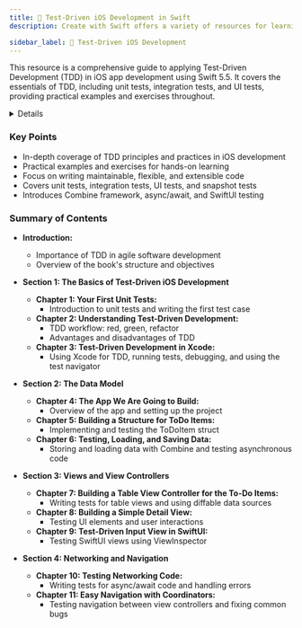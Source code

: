 ```yaml
---
title: 📘 Test-Driven iOS Development in Swift
description: Create with Swift offers a variety of resources for learning Swift programming, including tutorials, code snippets, and collaborative workshops. It aims to make Swift accessible to all developers, emphasizing innovation and community engagement.

sidebar_label: 📘 Test-Driven iOS Development
---
```


This resource is a comprehensive guide to applying Test-Driven Development (TDD) in iOS app development using Swift 5.5. It covers the essentials of TDD, including unit tests, integration tests, and UI tests, providing practical examples and exercises throughout.

<details>

**URL:** https://www.oreilly.com/library/view/test-driven-ios-development/9781803232485/

**Published:** March 2022  

**Authors:** `Dr. Dominik Hauser`

**Tags:**  
`TDD`, `Swift`, `iOS Development`, `Unit Testing`, `Xcode`, `Combine`, `SwiftUI`

</details>

### Key Points
- In-depth coverage of TDD principles and practices in iOS development
- Practical examples and exercises for hands-on learning
- Focus on writing maintainable, flexible, and extensible code
- Covers unit tests, integration tests, UI tests, and snapshot tests
- Introduces Combine framework, async/await, and SwiftUI testing

### Summary of Contents
- **Introduction:** 
  - Importance of TDD in agile software development
  - Overview of the book's structure and objectives
  
- **Section 1: The Basics of Test-Driven iOS Development**
  - **Chapter 1: Your First Unit Tests:** 
    - Introduction to unit tests and writing the first test case
  - **Chapter 2: Understanding Test-Driven Development:** 
    - TDD workflow: red, green, refactor
    - Advantages and disadvantages of TDD
  - **Chapter 3: Test-Driven Development in Xcode:** 
    - Using Xcode for TDD, running tests, debugging, and using the test navigator

- **Section 2: The Data Model**
  - **Chapter 4: The App We Are Going to Build:** 
    - Overview of the app and setting up the project
  - **Chapter 5: Building a Structure for ToDo Items:** 
    - Implementing and testing the ToDoItem struct
  - **Chapter 6: Testing, Loading, and Saving Data:** 
    - Storing and loading data with Combine and testing asynchronous code

- **Section 3: Views and View Controllers**
  - **Chapter 7: Building a Table View Controller for the To-Do Items:** 
    - Writing tests for table views and using diffable data sources
  - **Chapter 8: Building a Simple Detail View:** 
    - Testing UI elements and user interactions
  - **Chapter 9: Test-Driven Input View in SwiftUI:** 
    - Testing SwiftUI views using ViewInspector

- **Section 4: Networking and Navigation**
  - **Chapter 10: Testing Networking Code:** 
    - Writing tests for async/await code and handling errors
  - **Chapter 11: Easy Navigation with Coordinators:** 
    - Testing navigation between view controllers and fixing common bugs

<LinkCard title="Link to the Book" href="https://www.oreilly.com/library/view/test-driven-ios-development/9781803232485/" />